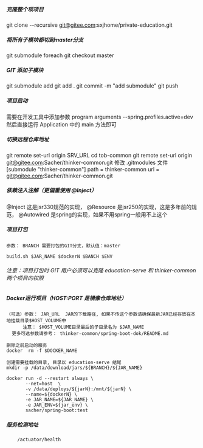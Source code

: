 ##### 克隆整个项项目

git clone --recursive git@gitee.com:sxjhome/private-education.git

##### 将所有子模块都切到master分支

git submodule foreach git checkout master

##### GIT 添加子模块
git submodule add <repository> <path> 
git add .
git commit -m "add submodule"
git push

##### 项目启动
需要在开发工具中添加参数 program arguments     --spring.profiles.active=dev
然后直接运行 Application 中的 main 方法即可

##### 切换远程仓库地址
git remote set-url origin SRV_URL
cd tob-common
git remote set-url origin git@gitee.com:Sacher/thinker-common.git 
修改 .gitmodules 文件
[submodule "thinker-common"]
	path = thinker-common
	url = git@gitee.com:Sacher/thinker-common.git 
	
##### 依赖注入注解（更偏重使用 @Inject）

@Inject     这是jsr330规范的实现，
@Resource   是jsr250的实现，这是多年前的规范，
@Autowired  是spring的实现，如果不用spring一般用不上这个

##### 项目打包
````
参数： BRANCH 需要打包的GIT分支，默认值：master

build.sh $JAR_NAME $dockerN $BANCH $ENV
````
###### 注意：项目打包时 GIT 用户必须可以克隆 education-serve 和 thinker-common 两个项目的权限

##### Docker运行项目（HOST:PORT 是镜像仓库地址）
````
（可选）参数： JAR_URL  JAR的下载路径, 如果不传这个参数请确保最新JAR已经存放在本地挂载目录$HOST_VOLUME中  
      注意： $HOST_VOLUME目录最后的子目录名为 $JAR_NAME 
  更多可选参数请参考： thinker-common/spring-boot-dok/README.md

删除之前启动的服务
docker  rm -f $DOCKER_NAME

创建需要挂载的目录, 目录以 education-serve 结尾
mkdir -p /data/download/jars/${BRANCH}/${JAR_NAME}

docker run -d --restart always \
       --net=host  \
       -v /data/deploys/${jarN}:/mnt/${jarN} \
       --name=${dockerN} \
       -e JAR_NAME=${JAR_NAME} \
       -e JAR_ENV=${jar_env} \
       sacher/spring-boot:test
````

##### 服务检测地址
```
    /actuator/health
```
